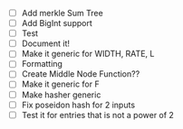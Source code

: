 - [ ] Add merkle Sum Tree
- [ ] Add BigInt support
- [ ] Test
- [ ] Document it! 
- [ ] Make it generic for WIDTH, RATE, L
- [ ] Formatting
- [ ] Create Middle Node Function??
- [ ] Make it generic for F
- [ ] Make hasher generic
- [ ] Fix poseidon hash for 2 inputs
- [ ] Test it for entries that is not a power of 2
